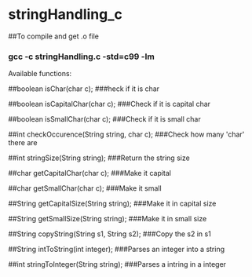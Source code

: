 # stringHandling_c

##To compile and get .o file
### gcc -c stringHandling.c -std=c99 -lm

Available functions:

##boolean isChar(char c); 
###heck if it is char

##boolean isCapitalChar(char c);
###Check if it is capital char

##boolean isSmallChar(char c);
###Check if it is small char  

##int checkOccurence(String string, char c); 
###Check how many 'char' there are

##int stringSize(String string);
###Return the string size

##char getCapitalChar(char c);
###Make it capital 

##char getSmallChar(char c); 
###Make it small 

##String getCapitalSize(String string);
###Make it in capital size

##String getSmallSize(String string); 
###Make it in small size 

##String copyString(String s1, String s2);
###Copy the s2 in s1

##String intToString(int integer);
###Parses an integer into a string

##int stringToInteger(String string);
###Parses a intring in a integer